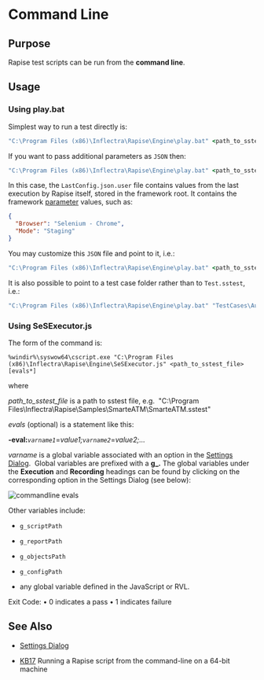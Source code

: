 # Command Line

## Purpose

Rapise test scripts can be run from the **command line**.

## Usage

### Using play.bat

Simplest way to run a test directly is:

```cmd
"C:\Program Files (x86)\Inflectra\Rapise\Engine\play.bat" <path_to_sstest_file>
```

If you want to pass additional parameters as `JSON` then:

```cmd
"C:\Program Files (x86)\Inflectra\Rapise\Engine\play.bat" <path_to_sstest_file> -config:LastConfig.json.user
```

In this case, the `LastConfig.json.user` file contains values from the last execution by Rapise itself, stored in the framework root. It contains the framework [parameter](/Guide/Frameworks/parameters.md) values, such as:

```json
{
  "Browser": "Selenium - Chrome",
  "Mode": "Staging"
}
```

You may customize this `JSON` file and point to it, i.e.:

```cmd
"C:\Program Files (x86)\Inflectra\Rapise\Engine\play.bat" <path_to_sstest_file> -config:CustomParams.json
```

It is also possible to point to a test case folder rather than to `Test.sstest`, i.e.:

```cmd
"C:\Program Files (x86)\Inflectra\Rapise\Engine\play.bat" "TestCases\Author Management\Create New Author" -config:LastConfig.json.user
```

### Using SeSExecutor.js

The form of the command is:

`%windir%\syswow64\cscript.exe "C:\Program Files (x86)\Inflectra\Rapise\Engine\SeSExecutor.js" <path_to_sstest_file> [evals*]`

where

*path_to_sstest_file* is a path to sstest file, e.g.  "C:\\Program Files\\Inflectra\\Rapise\\Samples\\SmarteATM\\SmarteATM.sstest"

*evals* (optional) is a statement like this:

**-eval:***`varname1`*=*value1;`varname2`*=*value2;...*

*varname* is a global variable associated with an option in the [Settings Dialog](settings_dialog.md).  Global variables are prefixed with a **g_.** The global variables under the **Execution** and **Recording** headings can be found by clicking on the corresponding option in the Settings Dialog (see below):

![commandline evals](./img/command_line1.png)

Other variables include:

* `g_scriptPath`

* `g_reportPath`

* `g_objectsPath`

* `g_configPath`

* any global variable defined in the JavaScript or RVL.

Exit Code:
•   0 indicates a pass
•   1 indicates failure

## See Also

* [Settings Dialog](settings_dialog.md)

* [KB17](http://www.inflectra.com/Support/KnowledgeBase/KB17.aspx) Running a Rapise script from the command-line on a 64-bit machine
